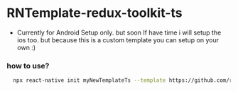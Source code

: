 # RNTemplate-redux-toolkit-ts

- Currently for Android Setup only. but soon If have time i will setup the ios too. but because this is a custom template you can setup on your own :)

### how to use?
```bash
  npx react-native init myNewTemplateTs --template https://github.com/rjcc88/RNTemplate-redux-toolkit-ts.git
```

